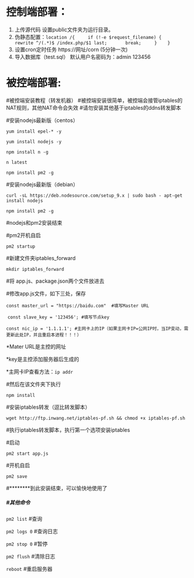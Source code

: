 # 控制端部署：

1. 上传源代码 设置public文件夹为运行目录。
2. 伪静态配置：`location /{     if (!-e $request_filename) {       rewrite ^/(.*)$ /index.php/$1 last;       break;     }    }  `
3. 设置cron定时任务  https://网址/corn (5分钟一次)
4. 导入数据库（test.sql） 默认用户名密码为：admin 123456

# 被控端部署:

#被控端安装教程（转发机器）
#被控端安装很简单，被控端会接管iptables的NAT规则，其他NAT命令会失效
#请勿安装其他基于iptables的ddns转发脚本

#安装nodejs最新版（centos）

`yum install epel-* -y`

`yum install nodejs -y`

`npm install n -g`

`n latest`

`npm install pm2 -g`

#安装nodejs最新版（debian）

`curl -sL https://deb.nodesource.com/setup_9.x | sudo bash - apt-get install nodejs`

`npm install pm2 -g`

#nodejs和pm2安装结束

#pm2开机自启

`pm2 startup`

#新建文件夹iptables_forward

`mkdir iptables_forward`

#将 app.js、package.json两个文件放进去

#修改app.js文件，如下三处，保存

​	`const master_url = "https://baidu.com"  #填写Master URL`

​	`const slave_key = '123456'; #填写节点key`

​	`const nic_ip = '1.1.1.1'; #主网卡上的IP（如果主网卡IP=公网IP时，当IP变动，需更新此处IP，并且重启本进程！！！）`



*Mater URL是主控的网址

*key是主控添加服务器后生成的

*主网卡IP查看方法：`ip addr`

#然后在该文件夹下执行

`npm install` 

#安装iptables转发（逗比转发脚本）

`wget http://ftp.inwang.net/iptables-pf.sh && chmod +x iptables-pf.sh`

#执行iptables转发脚本，执行第一个选项安装iptables

#启动

`pm2 start app.js`

#开机自启

`pm2 save`

#********到此安装结束，可以愉快地使用了

##### #其他命令

`pm2 list`       #查询

`pm2 logs 0`  #查询日志

`pm2 stop 0` #暂停

`pm2 flush`   #清除日志

`reboot`         #重启服务器 
